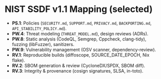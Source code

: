 # NIST SSDF v1.1 Mapping (selected)
- **PS.1**: Policies (`SECURITY.md`, `SUPPORT.md`, `PRIVACY.md`, `BACKPORTING.md`, `API_STABILITY_POLICY.md`).
- **PW.4**: Threat modeling (`THREAT_MODEL.md`), design reviews (ADRs).
- **PW.8**: Static analysis (CodeQL, Semgrep, Cppcheck, clang-tidy), fuzzing (libFuzzer), sanitizers.
- **PW.9**: Vulnerability management (OSV scanner, dependency-review).
- **RV.1**: Reproducible builds (diffoscope, SOURCE_DATE_EPOCH, Nix flake).
- **RV.2**: SBOM generation & review (CycloneDX/SPDX, SBOM diff).
- **RV.3**: Integrity & provenance (cosign signatures, SLSA, in-toto).
